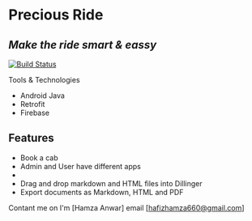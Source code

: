 # Precious Ride
## _Make the ride smart & eassy_



[![Build Status](https://travis-ci.org/joemccann/dillinger.svg?branch=master)](https://travis-ci.org/joemccann/dillinger)

Tools & Technologies

- Android Java
- Retrofit
- Firebase


## Features

- Book a cab
- Admin and User have different apps
- 
- Drag and drop markdown and HTML files into Dillinger
- Export documents as Markdown, HTML and PDF

Contant me on 
I'm [Hamza Anwar] email [hafizhamza660@gmail.com]

